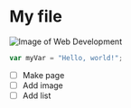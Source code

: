 # My file #

![Image of Web Development](https://eboxman.com/wp-content/uploads/2022/10/3-2.webp)



``` javascript
var myVar = "Hello, world!";
```


- [ ] Make page
- [ ] Add image
- [ ] Add list
